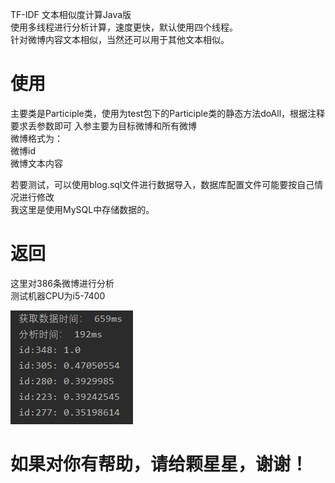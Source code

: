 TF-IDF 
文本相似度计算Java版  
使用多线程进行分析计算，速度更快，默认使用四个线程。  
针对微博内容文本相似，当然还可以用于其他文本相似。

使用
==
主要类是Participle类，使用为test包下的Participle类的静态方法doAll，根据注释要求丢参数即可
入参主要为目标微博和所有微博  
微博格式为：  
微博id  
微博文本内容  
  
若要测试，可以使用blog.sql文件进行数据导入，数据库配置文件可能要按自己情况进行修改  
我这里是使用MySQL中存储数据的。

返回
==
这里对386条微博进行分析  
测试机器CPU为i5-7400

![](https://github.com/RaidenLily/TF-IDF/blob/master/result.jpg)

如果对你有帮助，请给颗星星，谢谢！
==
